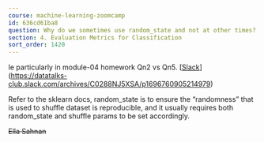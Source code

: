 ```yaml
---
course: machine-learning-zoomcamp
id: 636cd61ba8
question: Why do we sometimes use random_state and not at other times?
section: 4. Evaluation Metrics for Classification
sort_order: 1420
---
```


Ie particularly in module-04 homework Qn2 vs Qn5. [[Slack](https://datatalks-club.slack.com/archives/C0288NJ5XSA/p1696760905214979)](https://datatalks-club.slack.com/archives/C0288NJ5XSA/p1696760905214979)

Refer to the sklearn docs, random_state is to ensure the “randomness” that is used to shuffle dataset is reproducible, and it usually requires both random_state and shuffle params to be set accordingly.

~~Ella Sahnan~~

